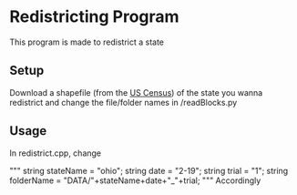 # Redistricting Program

This program is made to redistrict a state

## Setup

Download a shapefile (from the [US Census](https://www.census.gov/geo/maps-data/data/tiger-data.html)) of the state you wanna redistrict and change the file/folder names in /readBlocks.py

## Usage

In redistrict.cpp, change

"""
string stateName = "ohio";
string date = "2-19";
string trial = "1";
string folderName = "DATA/"+stateName+date+"_"+trial;
""" 
Accordingly
